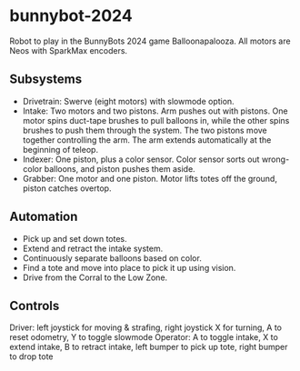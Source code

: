 # bunnybot-2024

Robot to play in the BunnyBots 2024 game Balloonapalooza. All motors are Neos with SparkMax encoders.

## Subsystems

- Drivetrain: Swerve (eight motors) with slowmode option.
- Intake: Two motors and two pistons. Arm pushes out with pistons. One motor spins duct-tape brushes to pull balloons in, while the other spins brushes to push them through the system. The two pistons move together controlling the arm. The arm extends automatically at the beginning of teleop.
- Indexer: One piston, plus a color sensor. Color sensor sorts out wrong-color balloons, and piston pushes them aside.
- Grabber: One motor and one piston. Motor lifts totes off the ground, piston catches overtop.

## Automation

- Pick up and set down totes.
- Extend and retract the intake system.
- Continuously separate balloons based on color.
- Find a tote and move into place to pick it up using vision.
- Drive from the Corral to the Low Zone.

## Controls

Driver: left joystick for moving & strafing, right joystick X for turning, A to reset odometry, Y to toggle slowmode
Operator: A to toggle intake, X to extend intake, B to retract intake, left bumper to pick up tote, right bumper to drop tote
